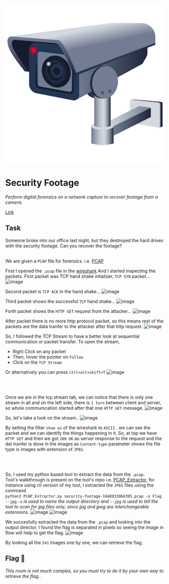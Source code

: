   ![Banner](banner.png)
# Security Footage 
  <i>Perform digital forensics on a network capture to recover footage from a camera.</i> <br>
  
  [Link](https://tryhackme.com/room/securityfootage)

  

## Task 
<a>Someone broke into our office last night, but they destroyed the hard drives with the security footage. Can you recover the footage? </a>
<br>
<br>

<a>We are given a `PCAP` file for forensics. i.e. [PCAP](https://github.com/en1gm4-exe/TryHackMe/blob/main/Security%20Footage/security-footage.pcap)<br>

<a>First I opened the `.pcap` file in the [wireshark](https://www.wireshark.org/download.html) And I started inspecting the packets. First packet was TCP hand shake intializer, `TCP SYN` packet... </a>  <br>
![image](https://github.com/user-attachments/assets/fa7a3885-517a-440d-bbca-91ac8ad8e843)


<a> Second packet is `TCP ACK` in the hand shake... </a>
![image](https://github.com/user-attachments/assets/34577f35-6f61-41a6-8d05-63e6ccd65deb)

<a> Third packet shows the successful `TCP` hand shake... </a>
![image](https://github.com/user-attachments/assets/39b86186-b333-4f67-bb82-219ca3224ef6)


<a> Forth packet shows the `HTTP GET` request from the attacker... </a>
![image](https://github.com/user-attachments/assets/21fcd182-5884-4730-8cc0-1cdef8431552)

<a>After packet there is no more http protocol packet, so this means rest of the packets are the data tranfer to the attacker after that http request. </a>
![image](https://github.com/user-attachments/assets/57ddcf28-d3a9-496d-93f8-10e79d111b05)

<a>So, I followed the TCP Stream to have a better look at sequential communication or packet transfer.  To open the stream, <br>
- Right Click on any packet
- Then, hover the pointer on `Follow`
- Click on the `TCP Stream` <br>

Or  alternatively you can press `ctrl+alt+shift+T`  </a>
![image](https://github.com/user-attachments/assets/a5d0842b-7b8a-4179-b65c-e59b1454ab37)

<br>
<br>

<a>Once we are in the tcp stream tab, we can notice that there is only one stream in all and on the left side, there is `1 turn` between client and server, so whole communication started after that one `HTTP GET` message.</a>
![image](https://github.com/user-attachments/assets/0dda1d98-0021-4336-b869-98080c7aa0d7)


<a>So, let's take a look on the stream..</a>
![image](https://github.com/user-attachments/assets/acae06f9-3aac-4f21-9710-5c26987cdc9c)

<a> By setting the filter `show as` of the wireshark to `ASCII` , we can see the packet and we can identify the things happening in it.
So, at top we have `HTTP GET` and then we got `200 OK` as server response to the request and the dat tranfer is done in the images as `Content-type` parameter shows the file type is images with extension of `JPEG`.
</a>


<br>
<br>


<a> So, I used my python based tool to extract the data from the `.pcap`. <br>
Tool's walkthrough is present on the tool's repo i.e. [PCAP_Extractor](https://github.com/en1gm4-exe/PCAP-Forensic-Extractor), for instance using cli version of my tool, I extracted the `JPEG` files using the command <br>
`python3 PCAP_Extractor.py security-footage-1648933966395.pcap -o Flag --jpg`
<i>`-o` is used to name the output directory and `--jpg` is used to tell the tool to scan for jpg files only, since jpg and jpeg are interchangeable extensions. </i>
![image](https://github.com/user-attachments/assets/0a52d48a-7b76-498d-b0c3-6b2c7541e9d8)
![image](https://github.com/user-attachments/assets/8dba49cf-f981-43a6-bfa7-3a33f2b31419)




<a>We succesfully extracted the data from the `.pcap` and looking into the output director, I found the flag is separated in pixels so seeing the image in flow will help to get the flag. </a>
![image](https://github.com/user-attachments/assets/7c2b2831-96ce-4039-bf12-e4dd3c6165b4)

<a>By looking all the `541` images one by one, we can retrieve the flag. </a>



## Flag 🚩
<i> This room is not much complex, so you must try to do it by your own way to retrieve the flag..</i>


